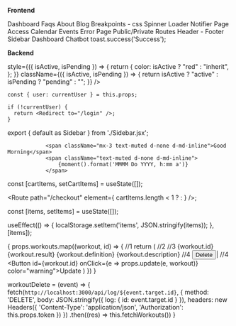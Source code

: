 **Frontend**

Dashboard
Faqs
About
Blog
Breakpoints - css
Spinner
Loader
Notifier
Page Access
Calendar Events
Error Page
Public/Private Routes
Header - Footer
Sidebar
Dashboard
Chatbot
                     toast.success('Success');

**Backend**

  style={({ isActive, isPending }) => {
    return {
      color: isActive ? "red" : "inherit",
    };
  }}
  className={({ isActive, isPending }) => {
    return isActive ? "active" : isPending ? "pending" : "";
  }}
/>

    const { user: currentUser } = this.props;

    if (!currentUser) {
      return <Redirect to="/login" />;
    }


export { default as Sidebar } from './Sidebar.jsx';

				<span className="mx-3 text-muted d-none d-md-inline">Good Morning</span>
				<span className="text-muted d-none d-md-inline">
					{moment().format('MMMM Do YYYY, h:mm a')}
				</span>

const [cartItems, setCartItems] = useState([]);

<Route
    path="/checkout"
    element={ cartItems.length < 1 ? <Navigate to="/products" /> : <Checkout /> }
/>;

const [items, setItems] = useState([]);

useEffect(() => {
  localStorage.setItem('items', JSON.stringify(items));
}, [items]);

{
    props.workouts.map((workout, id) => { //1
        return ( //2
            <tr key={id}> //3
                <th scope="row">{workout.id}</th>
                <td>{workout.result}</td>
                <td>{workout.definition}</td>
                <td>{workout.description}</td>
                <td>
                    //4
                    <Button id={workout.id} onClick={props.delete} color="danger">Delete</Button>| //4
                    <Button id={workout.id} onClick={e => props.update(e, workout)} color="warning">Update</Button>
                </td>
            </tr>
        )
    })
}

 workoutDelete = (event) => {
    fetch(`http://localhost:3000/api/log/${event.target.id}`, {
      method: 'DELETE',
      body: JSON.stringify({ log: { id: event.target.id } }),
      headers: new Headers({
        'Content-Type': 'application/json',
        'Authorization': this.props.token
      })
    })
    .then((res) => this.fetchWorkouts())
  }